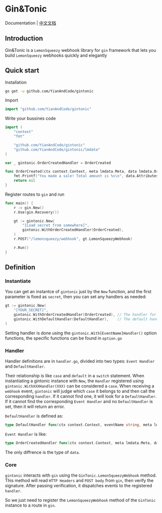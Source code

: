 # Gin&Tonic

Documentation | [中文文档](README_zh.md)

## Introduction

Gin&Tonic is a `LemonSqueezy` webhook library for `gin` framework that lets you build `LemonSqueezy` webhooks quickly and elegantly

## Quick start

Installation

```bash
go get -u github.com/YianAndCode/gintonic
```

Import

```go
import "github.com/YianAndCode/gintonic"
```

Write your bussines code

```go
import (
	"context"
	"fmt"

	"github.com/YianAndCode/gintonic"
	"github.com/YianAndCode/gintonic/lmdata"
)

var _ gintonic.OrderCreatedHandler = OrderCreated

func OrderCreated(ctx context.Context, meta lmdata.Meta, data lmdata.Order) error {
	fmt.Printf("You made a sale! Total amount is %s\n", data.Attributes.TotalFormatted)
	return nil
}
```

Register routes to `gin` and run

```go
func main() {
	r := gin.New()
	r.Use(gin.Recovery())

	gt := gintonic.New(
		"[Load secret from somewhere]",
		gintonic.WithOrderCreatedHandler(OrderCreated),
	)
	r.POST("/lemonsqueezy/webhook", gt.LemonSqueezyWebhook)

	r.Run()
}
```

## Definition

### Instantiate

You can get an instantce of `gintonic` just by the `New` function, and the first parameter is fixed as `secret`, then you can set any handlers as needed:

```go
gt := gintonic.New(
    "[YOUR_SECRET]",
    gintonic.WithOrderCreatedHandler(OrderCreated), // The handler for orcer_created event
    gintonic.WithDefaultHandler(DefaultHandler),    // The default handler
)
```

Setting handler is done using the `gintonic.With[EventName]Handler()` option functions, the specific functions can be found in `option.go`

### Handler

Handler definitions are in `handler.go`, divided into two types: `Event Handler` and `DefaultHandler`.

Their relationship is like `case` and `default` in a `switch` statement. When instantiating a gintonic instance with `New`, the `Handler` registered using `gintonic.WithXXXHandler(XXX)` can be considered a `case`. When receiving a `webhook` event, `gintonic` will judge which `case` it belongs to and then call the corresponding `handler`. If it cannot find one, it will look for a `DefaultHandler`. If it cannot find the corresponding `Event Handler` and no `DefaultHandler` is set, then it will return an error.

`DefaultHandler` is defined as:

```go
type DefaultHandler func(ctx context.Context, eventName string, meta lmdata.Meta, data interface{}) error
```

`Event Handler` is like:

```go
type OrderCreatedHandler func(ctx context.Context, meta lmdata.Meta, data lmdata.Order) error
```

The only diffrence is the type of `data`.

### Core

`gintonic` interacts with `gin` using the `GinTonic.LemonSqueezyWebhook` method. This method will read `HTTP Headers` and `POST body` from `gin`, then verify the signature. After passing verification, it dispatches events to the registered `handler`.

So we just need to register the `LemonSqueezyWebhook` method of the `GinTonic` instance to a route in `gin`.